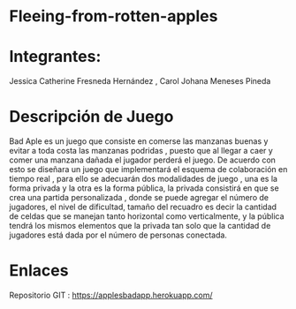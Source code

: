 # Fleeing-from-rotten-apples
# Integrantes: 
Jessica Catherine Fresneda Hernández
, Carol Johana Meneses Pineda
# Descripción de Juego
Bad Aple  es un juego que consiste en comerse las manzanas buenas y evitar a toda costa las manzanas podridas , puesto que al llegar a caer y comer una manzana dañada el jugador perderá el juego.
De acuerdo con esto se diseñara un  juego que implementará el esquema de colaboración en tiempo real , para ello se adecuarán dos modalidades de juego , una es la forma privada y la otra es la forma pública, la privada consistirá en que se crea una partida personalizada , donde se puede agregar el número de jugadores, el nivel de dificultad,  tamaño del recuadro es decir la cantidad de celdas que se manejan tanto horizontal como verticalmente, y la pública tendrá los mismos elementos que la privada tan solo que la cantidad de jugadores está dada por el número de personas conectada.

# Enlaces
Repositorio GIT : https://applesbadapp.herokuapp.com/




